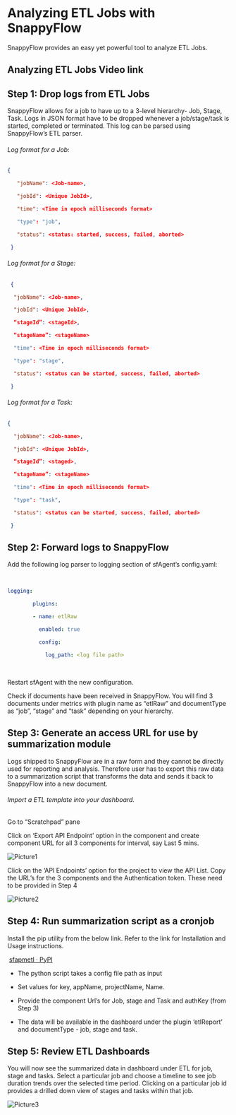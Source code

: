 # Analyzing ETL Jobs with SnappyFlow

SnappyFlow provides an easy yet powerful tool to analyze ETL Jobs. 



## Analyzing ETL Jobs Video link



## Step 1: Drop logs from ETL Jobs



SnappyFlow allows for a job to have up to a 3-level hierarchy- Job, Stage, Task. Logs in JSON format have to be dropped whenever a job/stage/task is started, completed or terminated. This log can be parsed using SnappyFlow’s ETL parser. 



###### Log format for a Job:  

```json
{ 

   "jobName": <Job-name>, 

   "jobId": <Unique JobId>, 

   "time": <Time in epoch milliseconds format> 

   "type": "job", 

   "status": <status: started, success, failed, aborted> 

 } 
```



###### Log format for a Stage: 

```json
 { 

  "jobName": <Job-name>, 

  "jobId": <Unique JobId>, 

  “stageId”: <stageId>, 

  “stageName”: <stageName> 

  "time": <Time in epoch milliseconds format> 

  "type": "stage", 

  "status": <status can be started, success, failed, aborted> 

 } 


```



###### Log format for a Task: 

```json
{ 

  "jobName": <Job-name>, 

  "jobId": <Unique JobId>, 

  “stageId”: <staged>, 

  “stageName”: <stageName> 

  "time": <Time in epoch milliseconds format> 

  "type": "task", 

  "status": <status can be started, success, failed, aborted> 

 } 
```



## Step 2: Forward logs to SnappyFlow



Add the following log parser to logging section of sfAgent’s config.yaml: 

​       

```yaml
logging: 

        plugins: 

        - name: etlRaw 

          enabled: true 

          config: 

            log_path: <log file path>
```

​      

Restart sfAgent with the new configuration.

Check if documents have been received in SnappyFlow. You will find 3 documents under metrics with plugin name as “etlRaw” and documentType as “job”, “stage” and “task” depending on your hierarchy. 



## Step 3: Generate an access URL for use by summarization module



Logs shipped to SnappyFlow are in a raw form and they cannot be directly used for reporting and analysis. Therefore user has to export this raw data to a summarization script that transforms the data and sends it back to SnappyFlow into a new document. 

###### Import a ETL template into your dashboard. 

Go to “Scratchpad” pane 

Click on ‘Export API Endpoint’ option in the component and create component  URL for all 3 components for interval, say Last 5 mins. 



![Picture1](https://raw.githubusercontent.com/ram-dot-kumar/SFwebsite/master/Log_Management/ELT_Jobs/Picture1.png)



Click on the ‘API Endpoints’ option for the project to view the API List. Copy the URL’s for the 3 components and the Authentication token. These need to be provided in Step 4



![Picture2](https://raw.githubusercontent.com/ram-dot-kumar/SFwebsite/master/Log_Management/ELT_Jobs/Picture2.png)



## Step 4: Run summarization script as a cronjob



Install the pip utility from the below link. Refer to the link for Installation and Usage instructions.

​      [sfapmetl · PyPI](https://pypi.org/project/sfapmetl/)



- The python script takes a config file path as input

- Set values for key, appName, projectName, Name.
- Provide the component Url’s for Job, stage and Task and authKey (from Step 3)
- The data will be available in the dashboard under the plugin ‘etlReport’ and documentType - job, stage and task.



## Step 5: Review ETL Dashboards



You will now see the summarized data in dashboard under ETL for job, stage and tasks. Select a particular job and choose a timeline to see job duration trends over the selected time period. Clicking on a particular job id provides a drilled down view of stages and tasks within that job. 



![Picture3](https://raw.githubusercontent.com/ram-dot-kumar/SFwebsite/master/Log_Management/ELT_Jobs/Picture3.png)
